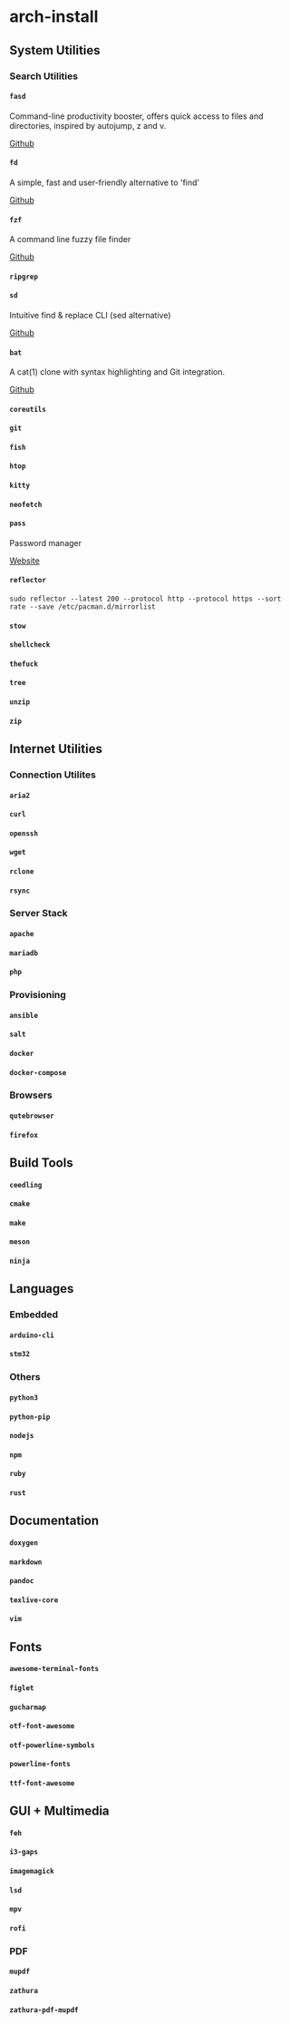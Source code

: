 # arch-install

## System Utilities

### Search Utilities
#### `fasd`
Command-line productivity booster, offers quick access to files and directories, inspired by autojump, z and v. 

[Github](https://github.com/clvv/fasd)

#### `fd`
A simple, fast and user-friendly alternative to 'find' 

[Github](https://github.com/sharkdp/fd)

#### `fzf`
A command line fuzzy file finder

[Github](https://github.com/junegunn/fzf)

#### `ripgrep`
#### `sd`
Intuitive find & replace CLI (sed alternative) 

[Github](https://github.com/chmln/sd)

#### `bat`
A cat(1) clone with syntax highlighting and Git integration.

[Github](https://github.com/sharkdp/bat)

#### `coreutils`
#### `git`
#### `fish`
#### `htop`
#### `kitty`
#### `neofetch`
#### `pass`
Password manager

[Website](https://www.passwordstore.org/)

#### `reflector`

`sudo reflector --latest 200 --protocol http --protocol https --sort rate --save /etc/pacman.d/mirrorlist`

#### `stow`
#### `shellcheck`

#### `thefuck`

#### `tree`

#### `unzip`

#### `zip`

## Internet Utilities

### Connection Utilites
#### `aria2`
#### `curl`
#### `openssh`
#### `wget`
#### `rclone`
#### `rsync`

### Server Stack
#### `apache`
#### `mariadb`
#### `php`

### Provisioning
#### `ansible`
#### `salt`
#### `docker`
#### `docker-compose`

### Browsers
#### `qutebrowser`
#### `firefox`


## Build Tools

#### `ceedling`

#### `cmake`

#### `make `

#### `meson`

#### `ninja`

## Languages

### Embedded
#### `arduino-cli`
#### `stm32`

### Others
#### `python3`
#### `python-pip`
#### `nodejs`
#### `npm`
#### `ruby`
#### `rust`

## Documentation
#### `doxygen`
#### `markdown` 
#### `pandoc`
#### `texlive-core`
#### `vim`

## Fonts
#### `awesome-terminal-fonts`
#### `figlet`
#### `gucharmap`
#### `otf-font-awesome`
#### `otf-powerline-symbols`
#### `powerline-fonts`
#### `ttf-font-awesome` 

## GUI + Multimedia
#### `feh`
#### `i3-gaps`
#### `imagemagick`
#### `lsd`
#### `mpv`
#### `rofi`

### PDF
#### `mupdf`
#### `zathura`
#### `zathura-pdf-mupdf`





